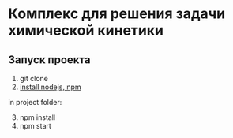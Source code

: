 # Комплекс для решения задачи химической кинетики

## Запуск проекта

1) git clone
2) [install nodejs, npm](https://nodejs.org/en/download)

in project folder:

3) npm install 
4) npm start

